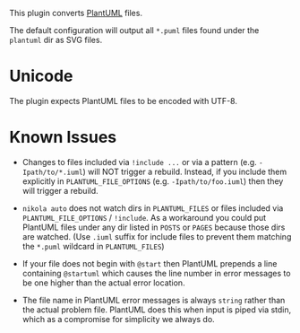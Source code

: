 This plugin converts [PlantUML](https://plantuml.com/) files.

The default configuration will output all `*.puml` files found under the `plantuml` dir as SVG files.

# Unicode

The plugin expects PlantUML files to be encoded with UTF-8.

# Known Issues

- Changes to files included via `!include ...` or via a pattern (e.g. `-Ipath/to/*.iuml`) will NOT trigger a rebuild.
  Instead, if you include them explicitly in `PLANTUML_FILE_OPTIONS` (e.g. `-Ipath/to/foo.iuml`) then they will trigger
  a rebuild.

- `nikola auto` does not watch dirs in `PLANTUML_FILES` or files included via `PLANTUML_FILE_OPTIONS` / `!include`.
  As a workaround you could put PlantUML files under any dir listed in `POSTS` or `PAGES` because those dirs
  are watched.
  (Use `.iuml` suffix for include files to prevent them matching the `*.puml` wildcard in `PLANTUML_FILES`)

- If your file does not begin with `@start` then PlantUML prepends a line containing `@startuml` which causes 
  the line number in error messages to be one higher than the actual error location.

- The file name in PlantUML error messages is always `string` rather than the actual problem file.
  PlantUML does this when input is piped via stdin, which as a compromise for simplicity we always do.
  